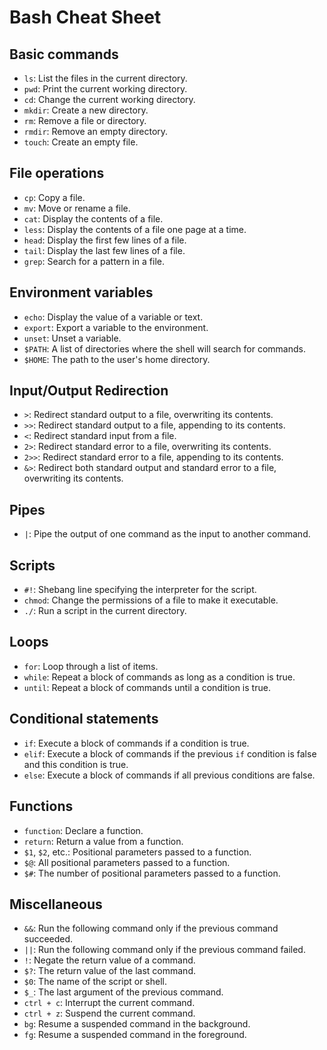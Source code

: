 # Bash Cheat Sheet

## Basic commands

- `ls`: List the files in the current directory.
- `pwd`: Print the current working directory.
- `cd`: Change the current working directory.
- `mkdir`: Create a new directory.
- `rm`: Remove a file or directory.
- `rmdir`: Remove an empty directory.
- `touch`: Create an empty file.

## File operations

- `cp`: Copy a file.
- `mv`: Move or rename a file.
- `cat`: Display the contents of a file.
- `less`: Display the contents of a file one page at a time.
- `head`: Display the first few lines of a file.
- `tail`: Display the last few lines of a file.
- `grep`: Search for a pattern in a file.

## Environment variables

- `echo`: Display the value of a variable or text.
- `export`: Export a variable to the environment.
- `unset`: Unset a variable.
- `$PATH`: A list of directories where the shell will search for commands.
- `$HOME`: The path to the user's home directory.

## Input/Output Redirection

- `>`: Redirect standard output to a file, overwriting its contents.
- `>>`: Redirect standard output to a file, appending to its contents.
- `<`: Redirect standard input from a file.
- `2>`: Redirect standard error to a file, overwriting its contents.
- `2>>`: Redirect standard error to a file, appending to its contents.
- `&>`: Redirect both standard output and standard error to a file, overwriting its contents.

## Pipes

- `|`: Pipe the output of one command as the input to another command.

## Scripts

- `#!`: Shebang line specifying the interpreter for the script.
- `chmod`: Change the permissions of a file to make it executable.
- `./`: Run a script in the current directory.

## Loops

- `for`: Loop through a list of items.
- `while`: Repeat a block of commands as long as a condition is true.
- `until`: Repeat a block of commands until a condition is true.

## Conditional statements

- `if`: Execute a block of commands if a condition is true.
- `elif`: Execute a block of commands if the previous `if` condition is false and this condition is true.
- `else`: Execute a block of commands if all previous conditions are false.

## Functions

- `function`: Declare a function.
- `return`: Return a value from a function.
- `$1`, `$2`, etc.: Positional parameters passed to a function.
- `$@`: All positional parameters passed to a function.
- `$#`: The number of positional parameters passed to a function.

## Miscellaneous

- `&&`: Run the following command only if the previous command succeeded.
- `||`: Run the following command only if the previous command failed.
- `!`: Negate the return value of a command.
- `$?`: The return value of the last command.
- `$0`: The name of the script or shell.
- `$_`: The last argument of the previous command.
- `ctrl + c`: Interrupt the current command.
- `ctrl + z`: Suspend the current command.
- `bg`: Resume a suspended command in the background.
- `fg`: Resume a suspended command in the foreground.
